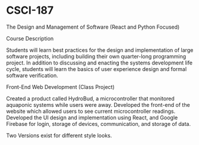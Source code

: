# CSCI-187
The Design and Management of Software (React and Python Focused)

Course Description

Students will learn best practices for the design and implementation of large software projects, including building their own quarter-long programming project. In addition to discussing and enacting the systems development life cycle, students will learn the basics of user experience design and formal software verification.

Front-End Web Development (Class Project)

Created a product called HydroBud, a  microcontroller that monitored aquaponic systems while users were away. Developed the front-end of the website which allowed users to see current microcontroller readings. Developed the UI design and implementation using React, and Google Firebase for login, storage of devices, communication, and storage of data.

Two Versions exist for different style looks.

